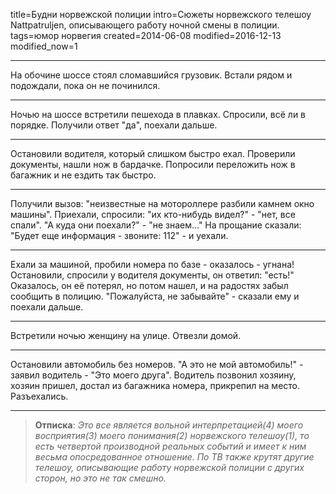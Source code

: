 title=Будни норвежской полиции
intro=Сюжеты норвежского телешоу Nattpatruljen, описывающего работу ночной смены в полиции.
tags=юмор норвегия
created=2014-06-08
modified=2016-12-13
modified_now=1


* * *

На обочине шоссе стоял сломавшийся грузовик.
Встали рядом и подождали, пока он не починился.

* * *

Ночью на шоссе встретили пешехода в плавках.
Спросили, всё ли в порядке.
Получили ответ "да", поехали дальше.

* * *

Остановили водителя, который слишком быстро ехал.
Проверили документы, нашли нож в бардачке.
Попросили переложить нож в багажник и не ездить так быстро.

* * *

Получили вызов: "неизвестные на мотороллере разбили камнем окно машины".
Приехали, спросили: "их кто-нибудь видел?" - "нет, все спали".
"А куда они поехали?" - "не знаем..."
На прощание сказали: "Будет еще информация - звоните: 112" - и уехали.

* * *

Ехали за машиной, пробили номера по базе - оказалось - угнана!
Остановили, спросили у водителя документы, он ответил: "есть!"
Оказалось, он её потерял, но потом нашел, и на радостях забыл сообщить в полицию.
"Пожалуйста, не забывайте" - сказали ему и поехали дальше.

* * *

Встретили ночью женщину на улице.
Отвезли домой.

* * *

Остановили автомобиль без номеров.
"А это не мой автомобиль!" - заявил водитель - "Это моего друга".
Водитель позвонил хозяину, хозяин пришел, достал из багажника номера, прикрепил на место.
Разъехались.

* * *

> **Отписка**: _Это все является вольной интерпретацией(4) моего восприятия(3) моего понимания(2) норвежского телешоу(1), то есть четвертой производной реальных событий и имеет к ним весьма опосредованное отношение.
По ТВ также крутят другие телешоу, описывающие работу норвежской полиции с других сторон, но это не так смешно._
